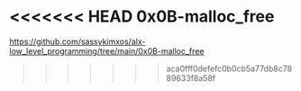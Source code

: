 <<<<<<< HEAD
0x0B-malloc_free
=======
https://github.com/sassykimxos/alx-low_level_programming/tree/main/0x0B-malloc_free
>>>>>>> aca0fff0defefc0b0cb5a77db8c7889633f8a58f
